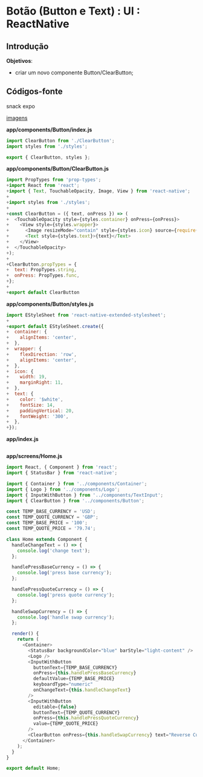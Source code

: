 # [](#header-1) Botão (Button e Text) : UI : ReactNative


## [](#header-2) Introdução

**Objetivos**:
- criar um novo componente Button/ClearButton;

## [](#header-2) Códigos-fonte

snack expo

[imagens](https://www.filepicker.io/api/file/S2JgcFzJSDyItFfv3sSi)

**app/components/Button/index.js**
```javascript
import ClearButton from './ClearButton';
import styles from './styles';

export { ClearButton, styles };
```

**app/components/Button/ClearButton.js**
```javascript
import PropTypes from 'prop-types';
+import React from 'react';
+import { Text, TouchableOpacity, Image, View } from 'react-native';
+
+import styles from './styles';
+
+const ClearButton = ({ text, onPress }) => (
+  <TouchableOpacity style={styles.container} onPress={onPress}>
+    <View style={styles.wrapper}>
+      <Image resizeMode="contain" style={styles.icon} source={require('./images/icon.png')} />
+      <Text style={styles.text}>{text}</Text>
+    </View>
+  </TouchableOpacity>
+);
+
+ClearButton.propTypes = {
+  text: PropTypes.string,
+  onPress: PropTypes.func,
+};
+
+export default ClearButton
```


**app/components/Button/styles.js**
```javascript
import EStyleSheet from 'react-native-extended-stylesheet';
+
+export default EStyleSheet.create({
+  container: {
+    alignItems: 'center',
+  },
+  wrapper: {
+    flexDirection: 'row',
+    alignItems: 'center',
+  },
+  icon: {
+    width: 19,
+    marginRight: 11,
+  },
+  text: {
+    color: '$white',
+    fontSize: 14,
+    paddingVertical: 20,
+    fontWeight: '300',
+  },
+});
```

**app/index.js**
```javascript
```

**app/screens/Home.js**
```javascript
import React, { Component } from 'react';
import { StatusBar } from 'react-native';

import { Container } from '../components/Container';
import { Logo } from '../components/Logo';
import { InputWithButton } from '../components/TextInput';
import { ClearButton } from '../components/Button';

const TEMP_BASE_CURRENCY = 'USD';
const TEMP_QUOTE_CURRENCY = 'GBP';
const TEMP_BASE_PRICE = '100';
const TEMP_QUOTE_PRICE = '79.74';

class Home extends Component {
  handleChangeText = () => {
    console.log('change text');
  };

  handlePressBaseCurrency = () => {
    console.log('press base currency');
  };

  handlePressQuoteCurrency = () => {
    console.log('press quote currency');
  };

  handleSwapCurrency = () => {
    console.log('handle swap currency');
  };

  render() {
    return (
      <Container>
        <StatusBar backgroundColor="blue" barStyle="light-content" />
        <Logo />
        <InputWithButton
          buttonText={TEMP_BASE_CURRENCY}
          onPress={this.handlePressBaseCurrency}
          defaultValue={TEMP_BASE_PRICE}
          keyboardType="numeric"
          onChangeText={this.handleChangeText}
        />
        <InputWithButton
          editable={false}
          buttonText={TEMP_QUOTE_CURRENCY}
          onPress={this.handlePressQuoteCurrency}
          value={TEMP_QUOTE_PRICE}
        />
        <ClearButton onPress={this.handleSwapCurrency} text="Reverse Currencies" />
      </Container>
    );
  }
}

export default Home;
```

